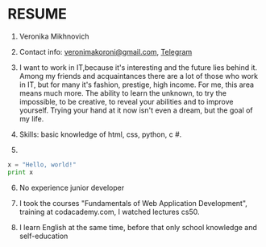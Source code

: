 # RESUME

1. Veronika Mikhnovich
2. Contact info: veronimakoroni@gmail.com, [Telegram](https://t.me/Nikushona)

3. I want to work in IT,because it's interesting and the future lies behind it. Among my friends and acquaintances there are a lot of those who work in IT, but for many it's fashion, prestige, high income. For me, this area means much more. The ability to learn the unknown, to try the impossible, to be creative, to reveal your abilities and to improve yourself. Trying your hand at it now isn't even a dream, but the goal of my life. 

4. Skills: basic knowledge of html, css, python, c #.
5. 

```python
x = "Hello, world!"
print x
```

6. No experience junior developer

7. I took the courses "Fundamentals of Web Application Development", training at codacademy.com, I watched lectures cs50.

8. I learn English at the same time, before that only school knowledge and self-education
